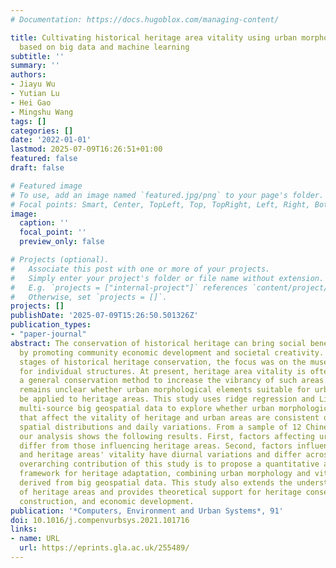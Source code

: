 ```yaml
---
# Documentation: https://docs.hugoblox.com/managing-content/

title: Cultivating historical heritage area vitality using urban morphology approach
  based on big data and machine learning
subtitle: ''
summary: ''
authors:
- Jiayu Wu
- Yutian Lu
- Hei Gao
- Mingshu Wang
tags: []
categories: []
date: '2022-01-01'
lastmod: 2025-07-09T16:26:51+01:00
featured: false
draft: false

# Featured image
# To use, add an image named `featured.jpg/png` to your page's folder.
# Focal points: Smart, Center, TopLeft, Top, TopRight, Left, Right, BottomLeft, Bottom, BottomRight.
image:
  caption: ''
  focal_point: ''
  preview_only: false

# Projects (optional).
#   Associate this post with one or more of your projects.
#   Simply enter your project's folder or file name without extension.
#   E.g. `projects = ["internal-project"]` references `content/project/deep-learning/index.md`.
#   Otherwise, set `projects = []`.
projects: []
publishDate: '2025-07-09T15:26:50.501326Z'
publication_types:
- "paper-journal"
abstract: The conservation of historical heritage can bring social benefits to cities
  by promoting community economic development and societal creativity. In the early
  stages of historical heritage conservation, the focus was on the museum-style concept
  for individual structures. At present, heritage area vitality is often adopted as
  a general conservation method to increase the vibrancy of such areas. However, it
  remains unclear whether urban morphological elements suitable for urban areas can
  be applied to heritage areas. This study uses ridge regression and LightGBM with
  multi-source big geospatial data to explore whether urban morphological elements
  that affect the vitality of heritage and urban areas are consistent or have different
  spatial distributions and daily variations. From a sample of 12 Chinese cities,
  our analysis shows the following results. First, factors affecting urban vitality
  differ from those influencing heritage areas. Second, factors influencing urban
  and heritage areas' vitality have diurnal variations and differ across cities. The
  overarching contribution of this study is to propose a quantitative and replicable
  framework for heritage adaptation, combining urban morphology and vitality measures
  derived from big geospatial data. This study also extends the understanding of forms
  of heritage areas and provides theoretical support for heritage conservation, urban
  construction, and economic development.
publication: '*Computers, Environment and Urban Systems*, 91'
doi: 10.1016/j.compenvurbsys.2021.101716
links:
- name: URL
  url: https://eprints.gla.ac.uk/255489/
---
```

